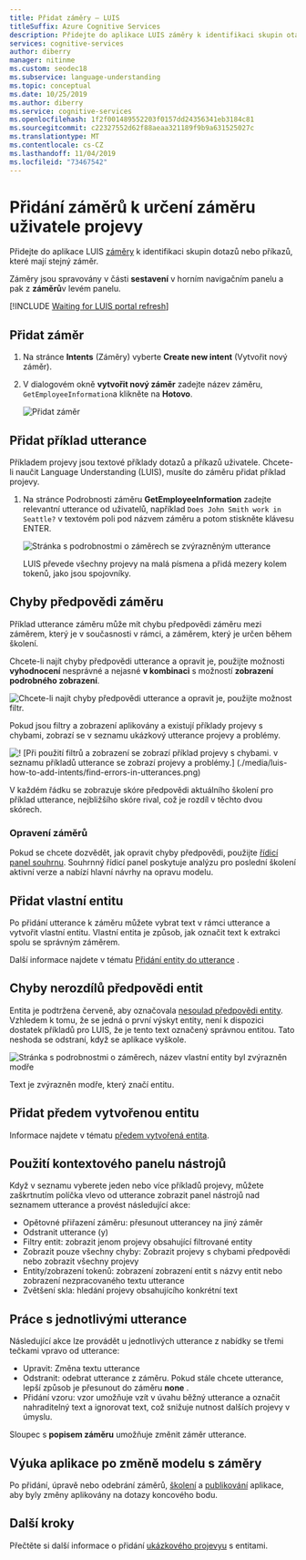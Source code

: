 ```yaml
---
title: Přidat záměry – LUIS
titleSuffix: Azure Cognitive Services
description: Přidejte do aplikace LUIS záměry k identifikaci skupin otázek nebo příkazů, které mají stejné záměry.
services: cognitive-services
author: diberry
manager: nitinme
ms.custom: seodec18
ms.subservice: language-understanding
ms.topic: conceptual
ms.date: 10/25/2019
ms.author: diberry
ms.service: cognitive-services
ms.openlocfilehash: 1f2f001489552203f0157dd24356341eb3184c81
ms.sourcegitcommit: c22327552d62f88aeaa321189f9b9a631525027c
ms.translationtype: MT
ms.contentlocale: cs-CZ
ms.lasthandoff: 11/04/2019
ms.locfileid: "73467542"
---
```

# <a name="add-intents-to-determine-user-intention-of-utterances"></a>Přidání záměrů k určení záměru uživatele projevy

Přidejte do aplikace LUIS [záměry](luis-concept-intent.md) k identifikaci skupin dotazů nebo příkazů, které mají stejný záměr. 

Záměry jsou spravovány v části **sestavení** v horním navigačním panelu a pak z **záměrů**v levém panelu. 

[!INCLUDE [Waiting for LUIS portal refresh](./includes/wait-v3-upgrade.md)]

## <a name="add-intent"></a>Přidat záměr

1. Na stránce **Intents** (Záměry) vyberte **Create new intent** (Vytvořit nový záměr).

1. V dialogovém okně **vytvořit nový záměr** zadejte název záměru, `GetEmployeeInformation`a klikněte na **Hotovo**.

    ![Přidat záměr](./media/luis-how-to-add-intents/Addintent-dialogbox.png)

## <a name="add-an-example-utterance"></a>Přidat příklad utterance

Příkladem projevy jsou textové příklady dotazů a příkazů uživatele. Chcete-li naučit Language Understanding (LUIS), musíte do záměru přidat příklad projevy.

1. Na stránce Podrobnosti záměru **GetEmployeeInformation** zadejte relevantní utterance od uživatelů, například `Does John Smith work in Seattle?` v textovém poli pod názvem záměru a potom stiskněte klávesu ENTER.
 
    ![Stránka s podrobnostmi o záměrech se zvýrazněným utterance](./media/luis-how-to-add-intents/add-new-utterance-to-intent.png) 

    LUIS převede všechny projevy na malá písmena a přidá mezery kolem tokenů, jako jsou spojovníky.

<a name="#intent-prediction-discrepancy-errors"></a>

## <a name="intent-prediction-errors"></a>Chyby předpovědi záměru 

Příklad utterance záměru může mít chybu předpovědi záměru mezi záměrem, který je v současnosti v rámci, a záměrem, který je určen během školení. 

Chcete-li najít chyby předpovědi utterance a opravit je, použijte možnosti **vyhodnocení** nesprávné a nejasné **v kombinaci** s možností **zobrazení** **podrobného zobrazení**. 

![Chcete-li najít chyby předpovědi utterance a opravit je, použijte možnost filtr.](./media/luis-how-to-add-intents/find-intent-prediction-errors.png)

Pokud jsou filtry a zobrazení aplikovány a existují příklady projevy s chybami, zobrazí se v seznamu ukázkový utterance projevy a problémy.

![! [Při použití filtrů a zobrazení se zobrazí příklad projevy s chybami. v seznamu příkladů utterance se zobrazí projevy a problémy.] (./media/luis-how-to-add-intents/find-errors-in-utterances.png)](./media/luis-how-to-add-intents/find-errors-in-utterances.png#lightbox)

V každém řádku se zobrazuje skóre předpovědi aktuálního školení pro příklad utterance, nejbližšího skóre rival, což je rozdíl v těchto dvou skórech. 

### <a name="fixing-intents"></a>Opravení záměrů

Pokud se chcete dozvědět, jak opravit chyby předpovědi, použijte [řídicí panel souhrnu](luis-how-to-use-dashboard.md). Souhrnný řídicí panel poskytuje analýzu pro poslední školení aktivní verze a nabízí hlavní návrhy na opravu modelu.  

## <a name="add-a-custom-entity"></a>Přidat vlastní entitu

Po přidání utterance k záměru můžete vybrat text v rámci utterance a vytvořit vlastní entitu. Vlastní entita je způsob, jak označit text k extrakci spolu se správným záměrem. 

Další informace najdete v tématu [Přidání entity do utterance](luis-how-to-add-example-utterances.md) .

## <a name="entity-prediction-discrepancy-errors"></a>Chyby nerozdílů předpovědi entit 

Entita je podtržena červeně, aby označovala [nesoulad předpovědi entity](luis-how-to-add-example-utterances.md#entity-status-predictions). Vzhledem k tomu, že se jedná o první výskyt entity, není k dispozici dostatek příkladů pro LUIS, že je tento text označený správnou entitou. Tato neshoda se odstraní, když se aplikace vyškole. 

![Stránka s podrobnostmi o záměrech, název vlastní entity byl zvýrazněn modře](./media/luis-how-to-add-intents/create-custom-entity-name-blue-highlight.png) 

Text je zvýrazněn modře, který značí entitu.  

## <a name="add-a-prebuilt-entity"></a>Přidat předem vytvořenou entitu

Informace najdete v tématu [předem vytvořená entita](luis-how-to-add-entities.md#add-a-prebuilt-entity-to-your-app).

## <a name="using-the-contextual-toolbar"></a>Použití kontextového panelu nástrojů

Když v seznamu vyberete jeden nebo více příkladů projevy, můžete zaškrtnutím políčka vlevo od utterance zobrazit panel nástrojů nad seznamem utterance a provést následující akce:

* Opětovné přiřazení záměru: přesunout utterancey na jiný záměr
* Odstranit utterance (y)
* Filtry entit: zobrazit jenom projevy obsahující filtrované entity
* Zobrazit pouze všechny chyby: Zobrazit projevy s chybami předpovědi nebo zobrazit všechny projevy
* Entity/zobrazení tokenů: zobrazení zobrazení entit s názvy entit nebo zobrazení nezpracovaného textu utterance
* Zvětšení skla: hledání projevy obsahujícího konkrétní text

## <a name="working-with-an-individual-utterance"></a>Práce s jednotlivými utterance

Následující akce lze provádět u jednotlivých utterance z nabídky se třemi tečkami vpravo od utterance:

* Upravit: Změna textu utterance
* Odstranit: odebrat utterance z záměru. Pokud stále chcete utterance, lepší způsob je přesunout do záměru **none** . 
* Přidání vzoru: vzor umožňuje vzít v úvahu běžný utterance a označit nahraditelný text a ignorovat text, což snižuje nutnost dalších projevy v úmyslu. 

Sloupec s **popisem záměru** umožňuje změnit záměr utterance.

## <a name="train-your-app-after-changing-model-with-intents"></a>Výuka aplikace po změně modelu s záměry

Po přidání, úpravě nebo odebrání záměrů, [školení](luis-how-to-train.md) a [publikování](luis-how-to-publish-app.md) aplikace, aby byly změny aplikovány na dotazy koncového bodu. 

## <a name="next-steps"></a>Další kroky

Přečtěte si další informace o přidání [ukázkového projevyu](luis-how-to-add-example-utterances.md) s entitami. 
